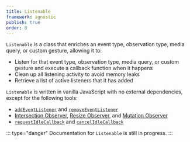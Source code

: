 ```yaml
---
title: Listenable
framework: agnostic
publish: true
order: 0
---
```


`Listenable` is a class that enriches an event type, observation type, media query, or custom gesture, allowing it to:
- Listen for that event type, observation type, media query, or custom gesture and execute a callback function when it happens
- Clean up all listening activity to avoid memory leaks
- Retrieve a list of active listeners that it has added

`Listenable` is written in vanilla JavaScript with no external dependencies, except for the following tools:
- [`addEventListener`](https://developer.mozilla.org/en-US/docs/Web/API/EventTarget/addEventListener) and [`removeEventListener`](https://developer.mozilla.org/en-US/docs/Web/API/EventTarget/removeEventListener)
- [Intersection Observer](https://developer.mozilla.org/en-US/docs/Web/API/intersectionObserver), [Resize Observer](https://developer.mozilla.org/en-US/docs/Web/API/ResizeObserver), and [Mutation Observer](https://developer.mozilla.org/en-US/docs/Web/API/MutationObserver)
- [`requestIdleCallback`](https://developer.mozilla.org/en-US/docs/Web/API/Window/requestIdleCallback) and [`cancelIdleCallback`](https://developer.mozilla.org/en-US/docs/Web/API/Window/cancelIdleCallback)

::: type="danger"
Documentation for `Listenable` is still in progress.
:::


<!-- - intersect
- resize
- mutate
- idle
- clicks
- drag
- dragdrop
- pan
- pinch
- press
- rotate
- swipe
- taps


:::
## API design compliance
:::

::: ariaLabel="A table showing Listenable's compliance status for API design specs"
| Spec | Compliance status | Notes |
| --- | --- | --- |
| Access functionality by constructing an instance | <EvaCheckmark /> |  |
| Constructor accepts two parameters: a piece of state,and an `options` object. | <EvaCheckmark /> |  |
| Takes the form of a JavaScript Object | <EvaCheckmark /> |  |
| State and methods are accessible through properties | <EvaCheckmark /> |  |
| Methods always return the instance | <EvaCheckmark /> |  |
| Stores a shallow copy of the constructor's state in a public property named after the state's type | <EvaCheckmark /> | `this.eventName`  |
| Has a public method you can use to assign a new value to each public property | <EvaCheckmark /> | `this.setEventName` |
| Outside of the methods listed above, it never writes to its own public properties. | <EvaCheckmark /> |  |
| Has one or more public getters | <EvaCheckmark /> | `this.activeListeners` |
| Has one or more public methods that expose core functionality | <EvaCheckmark /> | `listen`, `stop` |
| These methods don't create mutated state and don't have `on<Method>` functions | <EvaCheckmark /> |  |
| Has side effects that can be cleaned up with a `stop` method | <EvaCheckmark /> |  |
| Uses the sentence template to decide what state type should be accepted by a constructor | <EvaCheckmark /> | "An event name can be listened to (by a custom gesture recognizer)" |
| Constructor does not accept options that only customize the behavior of public methods, it allows those options to be passed to the method itself as a parameter. | <EvaCheckmark /> | See options for `listen` and `stop` |
::: -->
